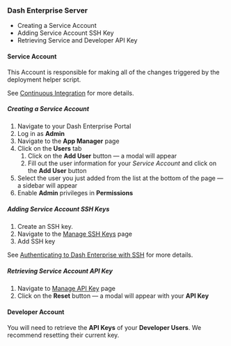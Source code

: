 ### Dash Enterprise Server

* Creating a Service Account
* Adding Service Account SSH Key
* Retrieving Service and Developer API Key

#### Service Account

This Account is responsible for making all of the changes triggered by the deployment helper script. 

See [Continuous Integration](/dash-enterprise/continuous-integration) for more details.

##### Creating a Service Account

1. Navigate to your Dash Enterprise Portal
2. Log in as **Admin**
3. Navigate to the **App Manager** page
4. Click on the **Users** tab
   1. Click on the **Add User** button — a modal will appear
   2. Fill out the user information for your *Service Account* and click on the **Add User** button
5. Select the user you just added from the list at the bottom of the page — a sidebar will appear
6. Enable **Admin** privileges in **Permissions**

##### Adding Service Account SSH Keys

1. Create an SSH key. 
2. Navigate to the [Manage SSH Keys](/Manager/ssh-keys) page
3. Add SSH key 

See [Authenticating to Dash Enterprise with SSH](/Docs/dash-enterprise/ssh) for more details.

##### Retrieving Service Account API Key

1. Navigate to [Manage API Key](/Manager/auth/api_key) page
2. Click on the **Reset** button — a modal will appear with your **API Key**

#### Developer Account

You will need to retrieve the **API Keys** of  your **Developer Users**.  We 
recommend resetting their current key.